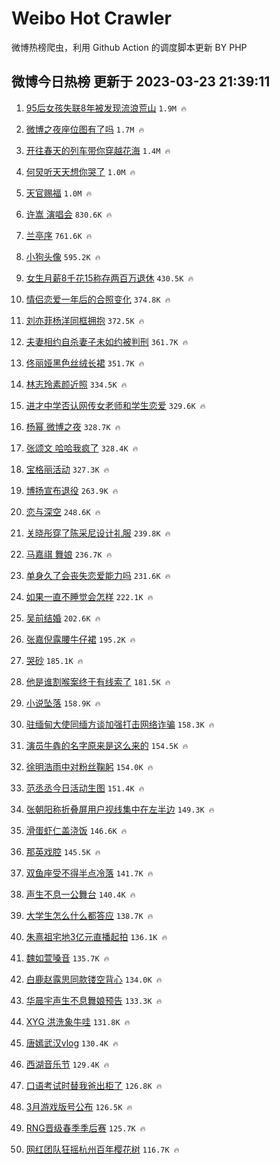 # Weibo Hot Crawler 



微博热榜爬虫，利用 Github Action 的调度脚本更新 BY PHP 


## 微博今日热榜 更新于 2023-03-23 21:39:11 
1. [95后女孩失联8年被发现流浪荒山](https://s.weibo.com/weibo?q=%2395%E5%90%8E%E5%A5%B3%E5%AD%A9%E5%A4%B1%E8%81%948%E5%B9%B4%E8%A2%AB%E5%8F%91%E7%8E%B0%E6%B5%81%E6%B5%AA%E8%8D%92%E5%B1%B1%23&t=31&band_rank=1&Refer=top) `1.9M 🔥` 

1. [微博之夜座位图有了吗](https://s.weibo.com/weibo?q=%23%E5%BE%AE%E5%8D%9A%E4%B9%8B%E5%A4%9C%E5%BA%A7%E4%BD%8D%E5%9B%BE%E6%9C%89%E4%BA%86%E5%90%97%23&t=31&band_rank=2&Refer=top) `1.7M 🔥` 

1. [开往春天的列车带你穿越花海](https://s.weibo.com/weibo?q=%23%E5%BC%80%E5%BE%80%E6%98%A5%E5%A4%A9%E7%9A%84%E5%88%97%E8%BD%A6%E5%B8%A6%E4%BD%A0%E7%A9%BF%E8%B6%8A%E8%8A%B1%E6%B5%B7%23&t=31&band_rank=3&Refer=top) `1.4M 🔥` 

1. [何炅听天天想你哭了](https://s.weibo.com/weibo?q=%23%E4%BD%95%E7%82%85%E5%90%AC%E5%A4%A9%E5%A4%A9%E6%83%B3%E4%BD%A0%E5%93%AD%E4%BA%86%23&t=31&band_rank=4&Refer=top) `1.0M 🔥` 

1. [天官赐福](https://s.weibo.com/weibo?q=%E5%A4%A9%E5%AE%98%E8%B5%90%E7%A6%8F&t=31&band_rank=5&Refer=top) `1.0M 🔥` 

1. [许嵩 演唱会](https://s.weibo.com/weibo?q=%E8%AE%B8%E5%B5%A9%20%E6%BC%94%E5%94%B1%E4%BC%9A&t=31&band_rank=6&Refer=top) `830.6K 🔥` 

1. [兰亭序](https://s.weibo.com/weibo?q=%E5%85%B0%E4%BA%AD%E5%BA%8F&t=31&band_rank=7&Refer=top) `761.6K 🔥` 

1. [小狗头像](https://s.weibo.com/weibo?q=%23%E5%B0%8F%E7%8B%97%E5%A4%B4%E5%83%8F%23&t=31&band_rank=8&Refer=top) `595.2K 🔥` 

1. [女生月薪8千花15称存两百万退休](https://s.weibo.com/weibo?q=%23%E5%A5%B3%E7%94%9F%E6%9C%88%E8%96%AA8%E5%8D%83%E8%8A%B115%E7%A7%B0%E5%AD%98%E4%B8%A4%E7%99%BE%E4%B8%87%E9%80%80%E4%BC%91%23&t=31&band_rank=9&Refer=top) `430.5K 🔥` 

1. [情侣恋爱一年后的合照变化](https://s.weibo.com/weibo?q=%23%E6%83%85%E4%BE%A3%E6%81%8B%E7%88%B1%E4%B8%80%E5%B9%B4%E5%90%8E%E7%9A%84%E5%90%88%E7%85%A7%E5%8F%98%E5%8C%96%23&t=31&band_rank=10&Refer=top) `374.8K 🔥` 

1. [刘亦菲杨洋同框拥抱](https://s.weibo.com/weibo?q=%23%E5%88%98%E4%BA%A6%E8%8F%B2%E6%9D%A8%E6%B4%8B%E5%90%8C%E6%A1%86%E6%8B%A5%E6%8A%B1%23&t=31&band_rank=11&Refer=top) `372.5K 🔥` 

1. [夫妻相约自杀妻子未如约被判刑](https://s.weibo.com/weibo?q=%23%E5%A4%AB%E5%A6%BB%E7%9B%B8%E7%BA%A6%E8%87%AA%E6%9D%80%E5%A6%BB%E5%AD%90%E6%9C%AA%E5%A6%82%E7%BA%A6%E8%A2%AB%E5%88%A4%E5%88%91%23&t=31&band_rank=12&Refer=top) `361.7K 🔥` 

1. [佟丽娅黑色丝绒长裙](https://s.weibo.com/weibo?q=%23%E4%BD%9F%E4%B8%BD%E5%A8%85%E9%BB%91%E8%89%B2%E4%B8%9D%E7%BB%92%E9%95%BF%E8%A3%99%23&t=31&band_rank=13&Refer=top) `351.7K 🔥` 

1. [林志玲素颜近照](https://s.weibo.com/weibo?q=%23%E6%9E%97%E5%BF%97%E7%8E%B2%E7%B4%A0%E9%A2%9C%E8%BF%91%E7%85%A7%23&t=31&band_rank=14&Refer=top) `334.5K 🔥` 

1. [进才中学否认网传女老师和学生恋爱](https://s.weibo.com/weibo?q=%23%E8%BF%9B%E6%89%8D%E4%B8%AD%E5%AD%A6%E5%90%A6%E8%AE%A4%E7%BD%91%E4%BC%A0%E5%A5%B3%E8%80%81%E5%B8%88%E5%92%8C%E5%AD%A6%E7%94%9F%E6%81%8B%E7%88%B1%23&t=31&band_rank=15&Refer=top) `329.6K 🔥` 

1. [杨幂 微博之夜](https://s.weibo.com/weibo?q=%E6%9D%A8%E5%B9%82%20%E5%BE%AE%E5%8D%9A%E4%B9%8B%E5%A4%9C&t=31&band_rank=16&Refer=top) `328.7K 🔥` 

1. [张颂文 哈哈我疯了](https://s.weibo.com/weibo?q=%E5%BC%A0%E9%A2%82%E6%96%87%20%E5%93%88%E5%93%88%E6%88%91%E7%96%AF%E4%BA%86&t=31&band_rank=17&Refer=top) `328.4K 🔥` 

1. [宝格丽活动](https://s.weibo.com/weibo?q=%23%E5%AE%9D%E6%A0%BC%E4%B8%BD%E6%B4%BB%E5%8A%A8%23&t=31&band_rank=18&Refer=top) `327.3K 🔥` 

1. [博扬宣布退役](https://s.weibo.com/weibo?q=%23%E5%8D%9A%E6%89%AC%E5%AE%A3%E5%B8%83%E9%80%80%E5%BD%B9%23&t=31&band_rank=19&Refer=top) `263.9K 🔥` 

1. [恋与深空](https://s.weibo.com/weibo?q=%23%E6%81%8B%E4%B8%8E%E6%B7%B1%E7%A9%BA%23&t=31&band_rank=20&Refer=top) `248.6K 🔥` 

1. [关晓彤穿了陈采尼设计礼服](https://s.weibo.com/weibo?q=%23%E5%85%B3%E6%99%93%E5%BD%A4%E7%A9%BF%E4%BA%86%E9%99%88%E9%87%87%E5%B0%BC%E8%AE%BE%E8%AE%A1%E7%A4%BC%E6%9C%8D%23&t=31&band_rank=21&Refer=top) `239.8K 🔥` 

1. [马嘉祺 舞娘](https://s.weibo.com/weibo?q=%E9%A9%AC%E5%98%89%E7%A5%BA%20%E8%88%9E%E5%A8%98&t=31&band_rank=22&Refer=top) `236.7K 🔥` 

1. [单身久了会丧失恋爱能力吗](https://s.weibo.com/weibo?q=%23%E5%8D%95%E8%BA%AB%E4%B9%85%E4%BA%86%E4%BC%9A%E4%B8%A7%E5%A4%B1%E6%81%8B%E7%88%B1%E8%83%BD%E5%8A%9B%E5%90%97%23&t=31&band_rank=23&Refer=top) `231.6K 🔥` 

1. [如果一直不睡觉会怎样](https://s.weibo.com/weibo?q=%23%E5%A6%82%E6%9E%9C%E4%B8%80%E7%9B%B4%E4%B8%8D%E7%9D%A1%E8%A7%89%E4%BC%9A%E6%80%8E%E6%A0%B7%23&t=31&band_rank=24&Refer=top) `222.1K 🔥` 

1. [吴前结婚](https://s.weibo.com/weibo?q=%23%E5%90%B4%E5%89%8D%E7%BB%93%E5%A9%9A%23&t=31&band_rank=25&Refer=top) `202.6K 🔥` 

1. [张嘉倪露腰牛仔裙](https://s.weibo.com/weibo?q=%23%E5%BC%A0%E5%98%89%E5%80%AA%E9%9C%B2%E8%85%B0%E7%89%9B%E4%BB%94%E8%A3%99%23&t=31&band_rank=26&Refer=top) `195.2K 🔥` 

1. [哭砂](https://s.weibo.com/weibo?q=%E5%93%AD%E7%A0%82&t=31&band_rank=27&Refer=top) `185.1K 🔥` 

1. [他是谁割喉案终于有线索了](https://s.weibo.com/weibo?q=%23%E4%BB%96%E6%98%AF%E8%B0%81%E5%89%B2%E5%96%89%E6%A1%88%E7%BB%88%E4%BA%8E%E6%9C%89%E7%BA%BF%E7%B4%A2%E4%BA%86%23&t=31&band_rank=28&Refer=top) `181.5K 🔥` 

1. [小说坠落](https://s.weibo.com/weibo?q=%23%E5%B0%8F%E8%AF%B4%E5%9D%A0%E8%90%BD%23&t=31&band_rank=29&Refer=top) `158.9K 🔥` 

1. [驻缅甸大使同缅方谈加强打击网络诈骗](https://s.weibo.com/weibo?q=%23%E9%A9%BB%E7%BC%85%E7%94%B8%E5%A4%A7%E4%BD%BF%E5%90%8C%E7%BC%85%E6%96%B9%E8%B0%88%E5%8A%A0%E5%BC%BA%E6%89%93%E5%87%BB%E7%BD%91%E7%BB%9C%E8%AF%88%E9%AA%97%23&t=31&band_rank=30&Refer=top) `158.3K 🔥` 

1. [演员牛犇的名字原来是这么来的](https://s.weibo.com/weibo?q=%23%E6%BC%94%E5%91%98%E7%89%9B%E7%8A%87%E7%9A%84%E5%90%8D%E5%AD%97%E5%8E%9F%E6%9D%A5%E6%98%AF%E8%BF%99%E4%B9%88%E6%9D%A5%E7%9A%84%23&t=31&band_rank=31&Refer=top) `154.5K 🔥` 

1. [徐明浩雨中对粉丝鞠躬](https://s.weibo.com/weibo?q=%23%E5%BE%90%E6%98%8E%E6%B5%A9%E9%9B%A8%E4%B8%AD%E5%AF%B9%E7%B2%89%E4%B8%9D%E9%9E%A0%E8%BA%AC%23&t=31&band_rank=32&Refer=top) `154.0K 🔥` 

1. [范丞丞今日活动生图](https://s.weibo.com/weibo?q=%23%E8%8C%83%E4%B8%9E%E4%B8%9E%E4%BB%8A%E6%97%A5%E6%B4%BB%E5%8A%A8%E7%94%9F%E5%9B%BE%23&t=31&band_rank=33&Refer=top) `151.4K 🔥` 

1. [张朝阳称折叠屏用户视线集中在左半边](https://s.weibo.com/weibo?q=%23%E5%BC%A0%E6%9C%9D%E9%98%B3%E7%A7%B0%E6%8A%98%E5%8F%A0%E5%B1%8F%E7%94%A8%E6%88%B7%E8%A7%86%E7%BA%BF%E9%9B%86%E4%B8%AD%E5%9C%A8%E5%B7%A6%E5%8D%8A%E8%BE%B9%23&t=31&band_rank=34&Refer=top) `149.3K 🔥` 

1. [滑蛋虾仁盖浇饭](https://s.weibo.com/weibo?q=%E6%BB%91%E8%9B%8B%E8%99%BE%E4%BB%81%E7%9B%96%E6%B5%87%E9%A5%AD&t=31&band_rank=35&Refer=top) `146.6K 🔥` 

1. [那英戏腔](https://s.weibo.com/weibo?q=%23%E9%82%A3%E8%8B%B1%E6%88%8F%E8%85%94%23&t=31&band_rank=36&Refer=top) `145.5K 🔥` 

1. [双鱼座受不得半点冷落](https://s.weibo.com/weibo?q=%23%E5%8F%8C%E9%B1%BC%E5%BA%A7%E5%8F%97%E4%B8%8D%E5%BE%97%E5%8D%8A%E7%82%B9%E5%86%B7%E8%90%BD%23&t=31&band_rank=37&Refer=top) `141.7K 🔥` 

1. [声生不息一公舞台](https://s.weibo.com/weibo?q=%E5%A3%B0%E7%94%9F%E4%B8%8D%E6%81%AF%E4%B8%80%E5%85%AC%E8%88%9E%E5%8F%B0&t=31&band_rank=38&Refer=top) `140.4K 🔥` 

1. [大学生怎么什么都答应](https://s.weibo.com/weibo?q=%23%E5%A4%A7%E5%AD%A6%E7%94%9F%E6%80%8E%E4%B9%88%E4%BB%80%E4%B9%88%E9%83%BD%E7%AD%94%E5%BA%94%23&t=31&band_rank=39&Refer=top) `138.7K 🔥` 

1. [朱熹祖宅地3亿元直播起拍](https://s.weibo.com/weibo?q=%23%E6%9C%B1%E7%86%B9%E7%A5%96%E5%AE%85%E5%9C%B03%E4%BA%BF%E5%85%83%E7%9B%B4%E6%92%AD%E8%B5%B7%E6%8B%8D%23&t=31&band_rank=40&Refer=top) `136.1K 🔥` 

1. [魏如萱嗓音](https://s.weibo.com/weibo?q=%E9%AD%8F%E5%A6%82%E8%90%B1%E5%97%93%E9%9F%B3&t=31&band_rank=41&Refer=top) `135.7K 🔥` 

1. [白鹿赵露思同款镂空背心](https://s.weibo.com/weibo?q=%23%E7%99%BD%E9%B9%BF%E8%B5%B5%E9%9C%B2%E6%80%9D%E5%90%8C%E6%AC%BE%E9%95%82%E7%A9%BA%E8%83%8C%E5%BF%83%23&t=31&band_rank=42&Refer=top) `134.0K 🔥` 

1. [华晨宇声生不息舞娘预告](https://s.weibo.com/weibo?q=%23%E5%8D%8E%E6%99%A8%E5%AE%87%E5%A3%B0%E7%94%9F%E4%B8%8D%E6%81%AF%E8%88%9E%E5%A8%98%E9%A2%84%E5%91%8A%23&t=31&band_rank=43&Refer=top) `133.3K 🔥` 

1. [XYG 洪洗象牛哇](https://s.weibo.com/weibo?q=XYG%20%E6%B4%AA%E6%B4%97%E8%B1%A1%E7%89%9B%E5%93%87&t=31&band_rank=44&Refer=top) `131.8K 🔥` 

1. [唐嫣武汉vlog](https://s.weibo.com/weibo?q=%23%E5%94%90%E5%AB%A3%E6%AD%A6%E6%B1%89vlog%23&t=31&band_rank=45&Refer=top) `130.4K 🔥` 

1. [西湖音乐节](https://s.weibo.com/weibo?q=%23%E8%A5%BF%E6%B9%96%E9%9F%B3%E4%B9%90%E8%8A%82%23&t=31&band_rank=46&Refer=top) `129.4K 🔥` 

1. [口语考试时替我爸出柜了](https://s.weibo.com/weibo?q=%23%E5%8F%A3%E8%AF%AD%E8%80%83%E8%AF%95%E6%97%B6%E6%9B%BF%E6%88%91%E7%88%B8%E5%87%BA%E6%9F%9C%E4%BA%86%23&t=31&band_rank=47&Refer=top) `126.8K 🔥` 

1. [3月游戏版号公布](https://s.weibo.com/weibo?q=%233%E6%9C%88%E6%B8%B8%E6%88%8F%E7%89%88%E5%8F%B7%E5%85%AC%E5%B8%83%23&t=31&band_rank=48&Refer=top) `126.5K 🔥` 

1. [RNG晋级春季季后赛](https://s.weibo.com/weibo?q=%23RNG%E6%99%8B%E7%BA%A7%E6%98%A5%E5%AD%A3%E5%AD%A3%E5%90%8E%E8%B5%9B%23&t=31&band_rank=49&Refer=top) `125.7K 🔥` 

1. [网红团队狂摇杭州百年樱花树](https://s.weibo.com/weibo?q=%23%E7%BD%91%E7%BA%A2%E5%9B%A2%E9%98%9F%E7%8B%82%E6%91%87%E6%9D%AD%E5%B7%9E%E7%99%BE%E5%B9%B4%E6%A8%B1%E8%8A%B1%E6%A0%91%23&t=31&band_rank=50&Refer=top) `116.7K 🔥` 


